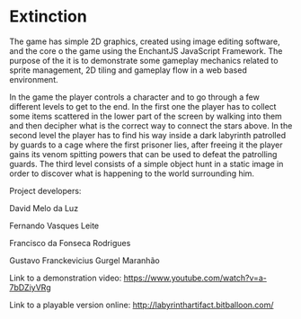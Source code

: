 # Extinction
The game has simple 2D graphics, created using image editing software, and the core o the game using the EnchantJS JavaScript Framework. The purpose of the it is to demonstrate some gameplay mechanics related to sprite management, 2D tiling and gameplay flow in a web based environment.

In the game the player controls a character and to go through a few different levels to get to the end. In the first one the player has to collect some items scattered in the lower part of the screen by walking into them and then decipher what is the correct way to connect the stars above. In the second level the player has to find his way inside a dark labyrinth patrolled by guards to a cage where the first prisoner lies, after freeing it the player gains its venom spitting powers that can be used to defeat the patrolling guards. The third level consists of a simple object hunt in a static image in order to discover what is happening to the world surrounding him.



Project developers:

David Melo da Luz

Fernando Vasques Leite

Francisco da Fonseca Rodrigues

Gustavo Franckevicius Gurgel Maranhão



Link to a demonstration video: https://www.youtube.com/watch?v=a-7bDZiyVRg

Link to a playable version online: http://labyrinthartifact.bitballoon.com/
